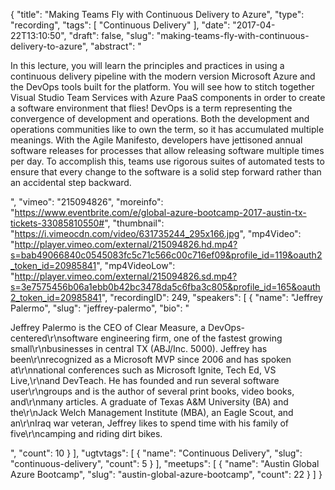 {
  "title": "Making Teams Fly with Continuous Delivery to Azure",
  "type": "recording",
  "tags": [
    "Continuous Delivery"
  ],
  "date": "2017-04-22T13:10:50",
  "draft": false,
  "slug": "making-teams-fly-with-continuous-delivery-to-azure",
  "abstract": "<p>In this lecture, you will learn the principles and practices in using a continuous delivery pipeline with the modern version Microsoft Azure and the DevOps tools built for the platform. You will see how to stitch together Visual Studio Team Services with Azure PaaS components in order to create a software environment that flies! DevOps is a term representing the convergence of development and operations. Both the development and operations communities like to own the term, so it has accumulated multiple meanings. With the Agile Manifesto, developers have jettisoned annual software releases for processes that allow releasing software multiple times per day. To accomplish this, teams use rigorous suites of automated tests to ensure that every change to the software is a solid step forward rather than an accidental step backward.</p>",
  "vimeo": "215094826",
  "moreinfo": "https://www.eventbrite.com/e/global-azure-bootcamp-2017-austin-tx-tickets-33085810550#",
  "thumbnail": "https://i.vimeocdn.com/video/631735244_295x166.jpg",
  "mp4Video": "http://player.vimeo.com/external/215094826.hd.mp4?s=bab49066840c0545083fc5c71c566c00c716ef09&profile_id=119&oauth2_token_id=20985841",
  "mp4VideoLow": "http://player.vimeo.com/external/215094826.sd.mp4?s=3e7575456b06a1ebb0b42bc3478da5c6fba3c805&profile_id=165&oauth2_token_id=20985841",
  "recordingID": 249,
  "speakers": [
    {
      "name": "Jeffrey Palermo",
      "slug": "jeffrey-palermo",
      "bio": "<p>Jeffrey Palermo is the CEO of Clear Measure, a DevOps-centered\r\nsoftware engineering firm, one of the fastest growing small\r\nbusinesses in central TX (ABJ/Inc. 5000). Jeffrey has been\r\nrecognized as a Microsoft MVP since 2006 and has spoken at\r\nnational conferences such as Microsoft Ignite, Tech Ed, VS Live,\r\nand DevTeach. He has founded and run several software user\r\ngroups and is the author of several print books, video books, and\r\nmany articles. A graduate of Texas A&M University (BA) and the\r\nJack Welch Management Institute (MBA), an Eagle Scout, and an\r\nIraq war veteran, Jeffrey likes to spend time with his family of five\r\ncamping and riding dirt bikes.</p>",
      "count": 10
    }
  ],
  "ugtvtags": [
    {
      "name": "Continuous Delivery",
      "slug": "continuous-delivery",
      "count": 5
    }
  ],
  "meetups": [
    {
      "name": "Austin Global Azure Bootcamp",
      "slug": "austin-global-azure-bootcamp",
      "count": 22
    }
  ]
}